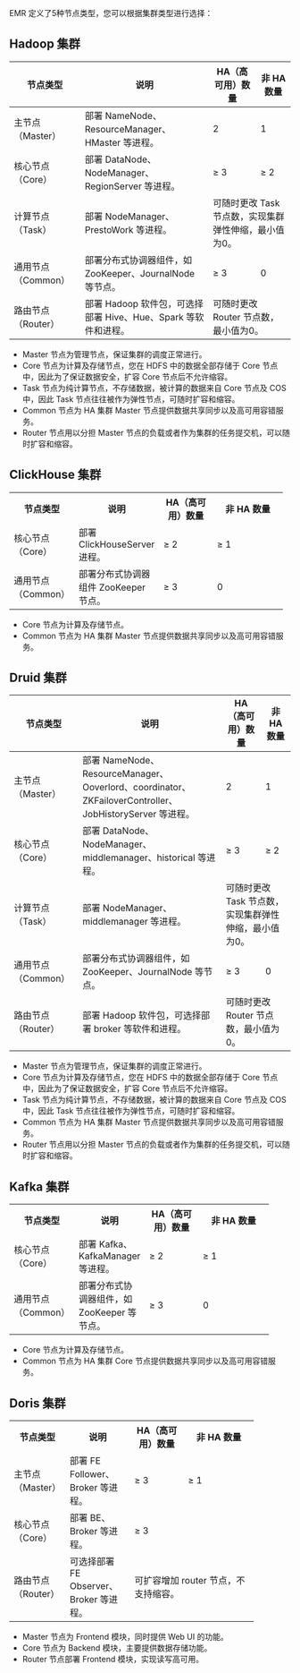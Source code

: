 EMR 定义了5种节点类型，您可以根据集群类型进行选择：

## Hadoop 集群
<table>
<thead>
<tr>
<th>节点类型</th>
<th>说明</th>
<th>HA（高可用）数量</th>
<th>非 HA 数量</th>
</tr>
</thead>
<tbody><tr>
<td>主节点（Master）</td>
<td>部署 NameNode、ResourceManager、HMaster 等进程。</td>
<td>2</td>
<td>1</td>
</tr>
<tr>
<td>核心节点（Core）</td>
<td>部署 DataNode、NodeManager、RegionServer 等进程。</td>
<td>≥ 3</td>
<td>≥ 2</td>
</tr>
<tr>
<td>计算节点（Task）</td>
<td>部署 NodeManager、PrestoWork 等进程。</td>
<td colspan=2>可随时更改 Task 节点数，实现集群弹性伸缩，最小值为0。</td>
</tr>
<tr>
<td>通用节点（Common）</td>
<td>部署分布式协调器组件，如 ZooKeeper、JournalNode 等节点。</td>
<td>≥ 3</td>
<td>0</td>
</tr>
<tr>
<td>路由节点（Router）</td>
<td>部署 Hadoop 软件包，可选择部署 Hive、Hue、Spark 等软件和进程。</td>
<td colspan=2>可随时更改 Router 节点数，最小值为0。</td>
</tr>
</tbody></table>


- Master 节点为管理节点，保证集群的调度正常进行。
- Core 节点为计算及存储节点，您在 HDFS 中的数据全部存储于 Core 节点中，因此为了保证数据安全，扩容 Core 节点后不允许缩容。
- Task 节点为纯计算节点，不存储数据，被计算的数据来自 Core 节点及 COS 中，因此 Task 节点往往被作为弹性节点，可随时扩容和缩容。
- Common 节点为 HA 集群 Master 节点提供数据共享同步以及高可用容错服务。
- Router 节点用以分担 Master 节点的负载或者作为集群的任务提交机，可以随时扩容和缩容。

## ClickHouse 集群
<table>
   <tr>
      <th style="width: 80px;">节点类型</th>
      <th style="width: 100px;">说明</th>
      <th style="width: 80px;">HA（高可用）数量</th>
      <th style="width: 110px;">非 HA 数量</th>
   </tr>
   <tr>
      <td>核心节点（Core）</td>
      <td>部署 ClickHouseServer 进程。</td>
      <td>≥ 2</td>
      <td>≥ 1</td>
   </tr>
   <tr>
      <td>通用节点（Common）</td>
      <td>部署分布式协调器组件 ZooKeeper 节点。</td>
      <td>≥ 3</td>
      <td>0</td>
   </tr>
</table>

- Core 节点为计算及存储节点。
- Common 节点为 HA 集群 Master 节点提供数据共享同步以及高可用容错服务。

## Druid 集群
<table>
<thead>
<tr>
<th>节点类型</th>
<th>说明</th>
<th>HA（高可用）数量</th>
<th>非 HA 数量</th>
</tr>
</thead>
<tbody><tr>
<td>主节点（Master）</td>
<td>部署 NameNode、ResourceManager、Ooverlord、coordinator、ZKFailoverController、JobHistoryServer 等进程。</td>
<td>2</td>
<td>1</td>
</tr>
<tr>
<td>核心节点（Core）</td>
<td>部署 DataNode、NodeManager、middlemanager、historical 等进程。</td>
<td>≥ 3</td>
<td>≥ 2</td>
</tr>
<tr>
<td>计算节点（Task）</td>
<td>部署 NodeManager、middlemanager 等进程。</td>
<td colspan=2>可随时更改 Task 节点数，实现集群弹性伸缩，最小值为0。</td>
</tr>
<tr>
<td>通用节点（Common）</td>
<td>部署分布式协调器组件，如 ZooKeeper、JournalNode 等节点。</td>
<td>≥ 3</td>
<td>0</td>
</tr>
<tr>
<td>路由节点（Router）</td>
<td>部署 Hadoop 软件包，可选择部署 broker 等软件和进程。</td>
<td colspan=2>可随时更改 Router 节点数，最小值为0。</td>
</tr>
</tbody></table>

- Master 节点为管理节点，保证集群的调度正常进行。
- Core 节点为计算及存储节点，您在 HDFS 中的数据全部存储于 Core 节点中，因此为了保证数据安全，扩容 Core 节点后不允许缩容。
- Task 节点为纯计算节点，不存储数据，被计算的数据来自 Core 节点及 COS 中，因此 Task 节点往往被作为弹性节点，可随时扩容和缩容。
- Common 节点为 HA 集群 Master 节点提供数据共享同步以及高可用容错服务。
- Router 节点用以分担 Master 节点的负载或者作为集群的任务提交机，可以随时扩容和缩容。


## Kafka 集群
<table>
   <tr>
      <th style="width: 80px;">节点类型</th>
      <th style="width: 100px;">说明</th>
      <th style="width: 80px;">HA（高可用）数量</th>
      <th style="width: 110px;">非 HA 数量</th>
   </tr>
   <tr>
      <td>核心节点（Core）</td>
      <td>部署 Kafka、KafkaManager 等进程。</td>
      <td>≥ 2</td>
      <td>≥ 1</td>
   </tr>
   <tr>
      <td>通用节点（Common）</td>
      <td>部署分布式协调器组件，如 ZooKeeper 等节点。</td>
      <td>≥ 3</td>
      <td>0</td>
   </tr>
</table>

- Core 节点为计算及存储节点。
- Common 节点为 HA 集群 Core 节点提供数据共享同步以及高可用容错服务。


## Doris 集群
<table>
   <tr>
      <th style="width: 80px;">节点类型</th>
      <th style="width: 100px;">说明</th>
      <th style="width: 80px;">HA（高可用）数量</th>
      <th style="width: 110px;">非 HA 数量</th>
   </tr>
	 <tr>
      <td>主节点（Master）</td>
      <td>部署 FE Follower、Broker 等进程。</td>
      <td>≥ 3</td>
      <td>≥ 1</td>
   </tr>
   <tr>
      <td>核心节点（Core）</td>
      <td>部署 BE、Broker 等进程。</td>
      <td colspan=2>≥ 3</td>
   </tr>
   <tr>
      <td>路由节点（Router）</td>
      <td>可选择部署 FE Observer、Broker 等进程。</td>
      <td colspan=2>可扩容增加 router 节点，不支持缩容。</td>
   </tr>
</table>

- Master 节点为 Frontend 模块，同时提供 Web UI 的功能。
- Core 节点为 Backend 模块，主要提供数据存储功能。
- Router 节点部署 Frontend 模块，实现读写高可用。
